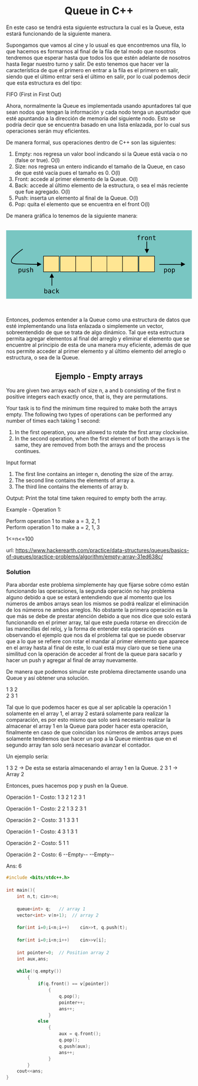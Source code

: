 <h1 align="center">Queue in C++</h1>

<p>
  En este caso se tendrá esta siguiente estructura la cual es la Queue, esta estará funcionando de la siguiente manera.
  
  Supongamos que vamos al cine y lo usual es que encontremos una fila, lo que hacemos es formarnos al final de la fila de tal modo que nosotros tendremos que esperar 
  hasta que todos los que estén adelante de nosotros hasta llegar nuestro turno y salir. De esto tenemos que hacer ver la característica de que el primero en entrar 
  a la fila es el primero en salir, siendo que el último entrar será el último en salir, por lo cual podemos decir que esta estructura es del tipo:
  
  FIFO (First in First Out)
  
  Ahora, normalmente la Queue es implementada usando apuntadores tal que sean nodos que tengan la información y cada nodo tenga un apuntador que esté apuntando a la 
  dirección de memoria del siguiente nodo. Esto se podría decir que se encuentra basado en una lista enlazada, por lo cual sus operaciones serán muy eficientes.
  
  De manera formal, sus operaciones dentro de C++ son las siguientes:
  
  <ol>
    <li>Empty: nos regresa un valor bool indicando si la Queue está vacía o no (false or true). O(l)</li>
    <li>Size: nos regresa un entero indicando el tamaño de la Queue, en caso de que esté vacía pues el tamaño es 0. O(l)</li>
    <li>Front: accede al primer elemento de la Queue. O(l)</li>
    <li>Back: accede al último elemento de la estructura, o sea el más reciente que fue agregado. O(l)</li>
    <li>Push: inserta un elemento al final de la Queue. O(l)</li>
    <li>Pop: quita el elemento que se encuentra en el front O(l)</li>
  </ol>
  
  De manera gráfica lo tenemos de la siguiente manera: 
  <br><br>
  <p align="center"><img src="../Images/queue.png"></p>
  
  <br>
  
  Entonces, podemos entender a la Queue como una estructura de datos que esté implementando una lista enlazada o simplemente un vector, sobreentendido de que se trata 
  de algo dinámico. Tal que esta estructura permita agregar elementos al final del arreglo y eliminar el elemento que se encuentre al principio de esta de una manera
  muy eficiente, además de que nos permite acceder al primer elemento y al último elemento del arreglo o estructura, o sea de la Queue.
  
  <h2 align="center">Ejemplo - Empty arrays</h2>
  
  You are given two arrays each of size n, a and b consisting of the first n positive integers each exactly once, that is, they are permutations. 

  Your task is to find the minimum time required to make both the arrays empty. The following two types of operations can be performed any number of times each taking 1 second:
  
  <ol>
    <li>In the first operation, you are allowed to rotate the first array clockwise.</li>
    <li>In the second operation, when the first element of both the arrays is the same, they are removed from both the arrays and the process continues.</li>
  </ol>
  
  Input format
  <ol>
    <li>The first line contains an integer n, denoting the size of the array.</li>
    <li>The second line contains the elements of array a.</li>
    <li>The third line contains the elements of array b.</li>
  </ol>
  
  Output: Print the total time taken required to empty both the array.
  
  Example - Operation 1:
  
  Perform operation 1 to make a = 3, 2, 1<br>
  Perform operation 1 to make a = 2, 1, 3
  
  1<=n<=100
  
  url: https://www.hackerearth.com/practice/data-structures/queues/basics-of-queues/practice-problems/algorithm/empty-array-31ed638c/
  
  <h3 >Solution</h3>
  
  Para abordar este problema simplemente hay que fijarse sobre cómo están funcionando las operaciones, la segunda operación no hay problema alguno debido a que se 
  estará entendiendo que al momento que los números de ambos arrays sean los mismos se podrá realizar el eliminación de los números ne ambos arreglos. No obstante
  la primera operación es la que más se debe de prestar atención debido a que nos dice que solo estará funcionando en el primer array, tal que este pueda rotarse 
  en dirección de las manecillas del reloj, y la forma de entender esta operación es observando el ejemplo que nos da el problema tal que se puede observar que a 
  lo que se refiere con rotar el mandar al primer elemento que aparece en el array hasta al final de este, lo cual está muy claro que se tiene una similitud con 
  la operación de acceder al front de la queue para sacarlo y hacer un push y agregar al final de array nuevamente.
  
  De manera que podemos simular este problema directamente usando una Queue y así obtener una solución.
  
  1 3 2<br>
  2 3 1
  <br>
  
  Tal que lo que podemos hacer es que al ser aplicable la operación 1 solamente en el array 1, el array 2 estará solamente para realizar la comparación, es por esto 
  mismo que solo será necesario realizar la almacenar el array 1 en la Queue para poder hacer esta operación, finalmente en caso de que coincidan los números de ambos
  arrays pues solamente tendremos que hacer un pop a la Queue mientras que en el segundo array tan solo será necesario avanzar el contador.
  
  Un ejemplo sería:
  
  1 3 2 -> De esta se estaría almacenando el array 1 en la Queue.
  2 3 1 -> Array 2
  
  Entonces, pues hacemos pop y push en la Queue.
  
  Operación 1 - Costo: 1
  3 2 1
  2 3 1
  
  Operación 1 - Costo: 2
  2 1 3
  2 3 1
  
  Operación 2 - Costo: 3
  1 3
  3 1
  
  Operación 1 - Costo: 4
  3 1
  3 1
  
  Operación 2 - Costo: 5
  1
  1
  
  Operación 2 - Costo: 6
  --Empty--
  --Empty--
  
  Ans: 6
</p>

```c++
#include <bits/stdc++.h>

int main(){
	int n,t; cin>>n;
	
	queue<int> q;	// array 1 
	vector<int> v(n+1);  // array 2 

	for(int i=0;i<n;i++)	cin>>t, q.push(t);
		
	for(int i=0;i<n;i++)	cin>>v[i];
	
	int pointer=0;	// Position array 2
	int aux,ans;

	while(!q.empty())
		{
			if(q.front() == v[pointer])
				{
					q.pop();
					pointer++;
					ans++;
				}
			else
				{
					aux = q.front();
					q.pop();
					q.push(aux);
					ans++;
				}
		}
	cout<<ans;
}
```
